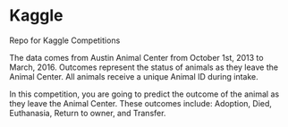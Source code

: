 # Kaggle
Repo for Kaggle Competitions

The data comes from Austin Animal Center from October 1st, 2013 to March, 2016. 
Outcomes represent the status of animals as they leave the Animal Center. 
All animals receive a unique Animal ID during intake. 

In this competition, you are going to predict the outcome of the animal as they leave the Animal Center. 
These outcomes include: Adoption, Died, Euthanasia, Return to owner, and Transfer. 

